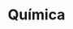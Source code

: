 ---
title: Química
img: quimica.jpg
description: Aprende los fundamentos de la química, desde la tabla periódica hasta las reacciones químicas, con explicaciones claras y prácticas.
---